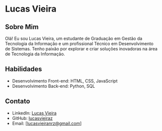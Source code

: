 # Lucas Vieira

## Sobre Mim

Olá! Eu sou Lucas Vieira, um estudante de Graduação em Gestão da Tecnologia da Informação e um profissional Técnico em Desenvolvimento de Sistemas. Tenho paixão por explorar e criar soluções inovadoras na área de Tecnologia da Informação.

## Habilidades

- Desenvolvimento Front-end: HTML, CSS, JavaScript
- Desenvolvimento Back-end: Python, SQL

## Contato

- LinkedIn: [Lucas Vieira](https://www.linkedin.com/in/lucasvieiraz/)
- GitHub: [lucasvieiraz](https://github.com/lucasvieiraz)
- Email: [lucasvieiranrz@gmail.com]
